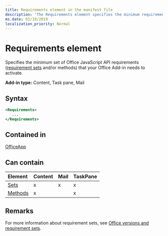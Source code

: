 ```yaml
---
title: Requirements element in the manifest file
description: 'The Requirements element specifies the minimum requirement set and methods your Office Add-in needs in order to activate.'
ms.date: 03/19/2019
localization_priority: Normal
---
```


# Requirements element

Specifies the minimum set of Office JavaScript API requirements ([requirement sets](../../develop/office-versions-and-requirement-sets.md#specify-office-hosts-and-requirement-sets) and/or methods) that your Office Add-in needs to activate.

**Add-in type:** Content, Task pane, Mail

## Syntax

```XML
<Requirements>
   ...
</Requirements>
```

## Contained in

[OfficeApp](officeapp.md)

## Can contain

|**Element**|**Content**|**Mail**|**TaskPane**|
|:-----|:-----|:-----|:-----|
|[Sets](sets.md)|x|x|x|
|[Methods](methods.md)|x||x|

## Remarks

For more information about requirement sets, see [Office versions and requirement sets](../../develop/office-versions-and-requirement-sets.md).

